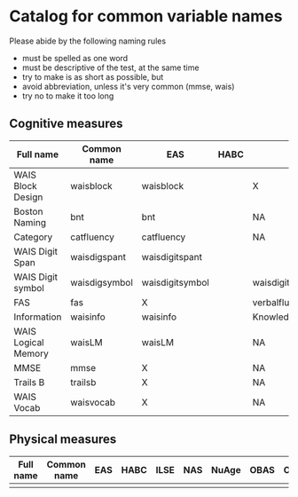 
# Catalog for common variable names

Please abide by the following naming rules  
  - must be spelled as one word   
  - must be descriptive of the test, at the same time  
  - try to make is as short as possible, but  
  - avoid abbreviation, unless it's very common (mmse, wais)   
  - try no to make it too long  
  


## Cognitive measures

|Full name                |Common name  | EAS           | HABC | ILSE | NAS  | NuAge| OBAS | OCTO | RADC | SATSA|
|-------------------------|-------------|---------------|------|------|------|------|------|------|------|------|
|WAIS Block Design        |waisblock    |waisblock      |      |  X   |      |      |      |  X   |      |      |
|Boston Naming            |bnt          |bnt            |      | NA   |      |      |      |      |  X   |      |
|Category                 |catfluency   |catfluency     |      | NA   |      |      |      |      |  X   |      |
|WAIS Digit Span          |waisdigspant |waisdigitspant |      |      |      |      |      |  X   |  X   |      |
|WAIS Digit symbol        |waisdigsymbol|waisdigitsymbol|      |waisdigitsymbolsubstitution|      |      |      |  X   |  X   |      |
|FAS                      |fas          |  X            |      |verbalfluencytest|      |      |      |      |      |      |
|Information              |waisinfo     |waisinfo       |      |Knowledge   |      |      |      |  X   |      |      |
|WAIS Logical Memory      |waisLM       |waisLM         |      | NA   |      |      |      |      |      |      |
|MMSE                     |mmse         |  X            |      | NA   |      |      |      |  X   |  X   |      |
|Trails B                 |trailsb      |  X            |      | NA   |      |      |      |      |      |      |
|WAIS Vocab               |waisvocab    |  X            |      | NA   |      |      |      |      |      |      |


## Physical measures

|Full name                |Common name  | EAS  | HABC | ILSE | NAS  | NuAge| OBAS | OCTO | RADC | SATSA|
|-------------------------|-------------|------|------|------|------|------|------|------|------|------|
|                         |             |      |      |      |      |      |      |      |      |      |

